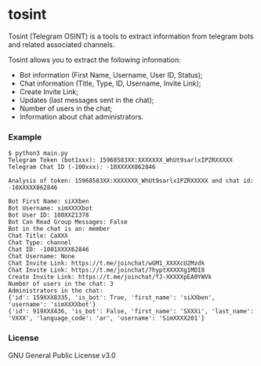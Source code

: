 # tosint

Tosint (Telegram OSINT) is a tools to extract information from telegram bots and related associated channels.

Tosint allows you to extract the following information:

* Bot information (First Name, Username, User ID, Status);
* Chat information (Title, Type, ID, Username, Invite Link);
* Create Invite Link;  
* Updates (last messages sent in the chat);
* Number of users in the chat;
* Information about chat administrators.

### Example

```
$ python3 main.py
Telegram Token (bot1xxx): 15968583XX:XXXXXXX_WhUt9sarlxIPZRXXXXX
Telegram Chat ID (-100xxx): -10XXXXX862846

Analysis of token: 15968583XX:XXXXXXX_WhUt9sarlxIPZRXXXXX and chat id: -10XXXXX862846

Bot First Name: siXXben
Bot Username: simXXXXbot
Bot User ID: 180XXZ1378
Bot Can Read Group Messages: False
Bot in the chat is an: member
Chat Title: CaXXX
Chat Type: channel
Chat ID: -1001XXXX62846
Chat Username: None
Chat Invite Link: https://t.me/joinchat/wGM1_XXXXcU2Mzdk
Chat Invite Link: https://t.me/joinchat/7hyptXXXXXg1MDI8
Create Invite Link: https://t.me/joinchat/fJ-XXXXXpEA0YWVk
Number of users in the chat: 3
Administrators in the chat:
{'id': 159XXX8335, 'is_bot': True, 'first_name': 'siXXben', 'username': 'simXXXXbot'}
{'id': 919XXX436, 'is_bot': False, 'first_name': 'SXXXi', 'last_name': 'VXXX', 'language_code': 'ar', 'username': 'SimXXXX201'}
```

### License

GNU General Public License v3.0